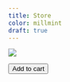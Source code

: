 ```yaml
---
title: Store
color: millmint
draft: true
---
```

<div class="shop-title">
  <img stye="pointer-events: none; cursor: default;" src="/images/mastheads/shop/shop.png">
</div>

<button class="snipcart-add-item"
  data-item-id="photophreaker-patch"
  data-item-price="15.00"
  data-item-description="High-quality replica of The Starry Night by the Dutch post-impressionist painter Vincent van Gogh."
  data-item-image="/images/patch.png"
  data-item-name="Photophreaker Patch">
  Add to cart
</button>

<script>
    window.SnipcartSettings = {
        publicApiKey: 'ZDI2NzhiMzctZGE4Ny00NzVmLWE4Y2MtODgwNzA4YzhkNGM2NjM3OTE0MDY1NzM1Mjc4NjIw',
        loadStrategy: 'on-user-interaction',
    };

    (()=>{var c,d;(d=(c=window.SnipcartSettings).version)!=null||(c.version="3.0");var s,S;(S=(s=window.SnipcartSettings).timeoutDuration)!=null||(s.timeoutDuration=2750);var l,p;(p=(l=window.SnipcartSettings).domain)!=null||(l.domain="cdn.snipcart.com");var w,u;(u=(w=window.SnipcartSettings).protocol)!=null||(w.protocol="https");var f=window.SnipcartSettings.version.includes("v3.0.0-ci")||window.SnipcartSettings.version!="3.0"&&window.SnipcartSettings.version.localeCompare("3.4.0",void 0,{numeric:!0,sensitivity:"base"})===-1,m=["focus","mouseover","touchmove","scroll","keydown"];window.LoadSnipcart=o;document.readyState==="loading"?document.addEventListener("DOMContentLoaded",r):r();function r(){window.SnipcartSettings.loadStrategy?window.SnipcartSettings.loadStrategy==="on-user-interaction"&&(m.forEach(t=>document.addEventListener(t,o)),setTimeout(o,window.SnipcartSettings.timeoutDuration)):o()}var a=!1;function o(){if(a)return;a=!0;let t=document.getElementsByTagName("head")[0],e=document.querySelector("#snipcart"),i=document.querySelector(`src[src^="${window.SnipcartSettings.protocol}://${window.SnipcartSettings.domain}"][src$="snipcart.js"]`),n=document.querySelector(`link[href^="${window.SnipcartSettings.protocol}://${window.SnipcartSettings.domain}"][href$="snipcart.css"]`);e||(e=document.createElement("div"),e.id="snipcart",e.setAttribute("hidden","true"),document.body.appendChild(e)),v(e),i||(i=document.createElement("script"),i.src=`${window.SnipcartSettings.protocol}://${window.SnipcartSettings.domain}/themes/v${window.SnipcartSettings.version}/default/snipcart.js`,i.async=!0,t.appendChild(i)),n||(n=document.createElement("link"),n.rel="stylesheet",n.type="text/css",n.href=`${window.SnipcartSettings.protocol}://${window.SnipcartSettings.domain}/themes/v${window.SnipcartSettings.version}/default/snipcart.css`,t.prepend(n)),m.forEach(g=>document.removeEventListener(g,o))}function v(t){!f||(t.dataset.apiKey=window.SnipcartSettings.publicApiKey,window.SnipcartSettings.addProductBehavior&&(t.dataset.configAddProductBehavior=window.SnipcartSettings.addProductBehavior),window.SnipcartSettings.modalStyle&&(t.dataset.configModalStyle=window.SnipcartSettings.modalStyle),window.SnipcartSettings.currency&&(t.dataset.currency=window.SnipcartSettings.currency),window.SnipcartSettings.templatesUrl&&(t.dataset.templatesUrl=window.SnipcartSettings.templatesUrl))}})();
</script>